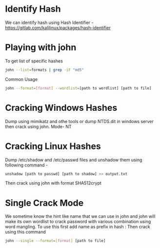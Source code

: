 # Identify Hash
We can identify hash using Hash Identifier - https://gitlab.com/kalilinux/packages/hash-identifier

# Playing with john
To get list of specific hashes
```bash
john --list=formats | grep -iF "md5"
```
Common Usage
```bash
john --format=[format] --wordlist=[path to wordlist] [path to file]
```
# Cracking Windows Hashes
Dump using mimikatz and othe tools or dump NTDS.dit in windows server then crack using john.
Mode- NT

# Cracking Linux Hashes
Dump /etc/shadow and /etc/passwd files and unshadow them using following command -
```bash
unshadow [path to passwd] [path to shadow] >> output.txt
```
Then crack using john with format SHA512crypt

# Single Crack Mode
We sometime know the hint like name that we can use in john and john will make its own wordlist to crack password with various combination using word mangling.
To use this first add name as prefix in hash <name>:<hash>
Then crack using this command
```bash
john --single --format=[format] [path to file]
```
